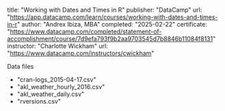 title: "Working with Dates and Times in R"
publisher: "DataCamp"
  url: "https://app.datacamp.com/learn/courses/working-with-dates-and-times-in-r"
author: "Andrex Ibiza, MBA"
  completed: "2025-02-22" 
  certificate: "https://www.datacamp.com/completed/statement-of-accomplishment/course/7d9efa793f9b2aa9703545d7b8846b11084f8131"
instructor: "Charlotte Wickham"
  url: "https://www.datacamp.com/instructors/cwickham"

Data files
- "cran-logs_2015-04-17.csv"
- "akl_weather_hourly_2016.csv"
- "akl_weather_daily.csv"
- "rversions.csv"